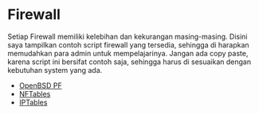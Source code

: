 # Firewall


Setiap Firewall memiliki kelebihan dan kekurangan masing-masing. Disini saya tampilkan contoh script firewall yang tersedia, sehingga di harapkan memudahkan para admin untuk mempelajarinya. Jangan ada copy paste, karena script ini bersifat contoh saja, sehingga harus di sesuaikan dengan kebutuhan system yang ada.

- [OpenBSD PF](https://github.com/muntaza/Firewall/tree/master/pf)
- [NFTables](https://github.com/muntaza/Firewall/tree/master/nftables)
- [IPTables](https://github.com/muntaza/Firewall/tree/master/iptables)
